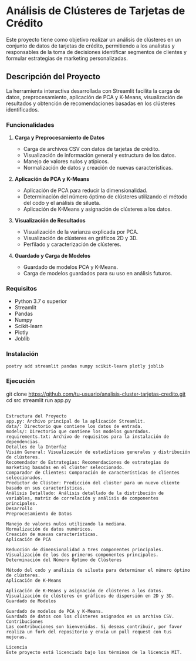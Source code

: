 # Análisis de Clústeres de Tarjetas de Crédito

Este proyecto tiene como objetivo realizar un análisis de clústeres en un conjunto de datos de tarjetas de crédito, permitiendo a los analistas y responsables de la toma de decisiones identificar segmentos de clientes y formular estrategias de marketing personalizadas.

## Descripción del Proyecto

La herramienta interactiva desarrollada con Streamlit facilita la carga de datos, preprocesamiento, aplicación de PCA y K-Means, visualización de resultados y obtención de recomendaciones basadas en los clústeres identificados.

### Funcionalidades

1. **Carga y Preprocesamiento de Datos**
    - Carga de archivos CSV con datos de tarjetas de crédito.
    - Visualización de información general y estructura de los datos.
    - Manejo de valores nulos y atípicos.
    - Normalización de datos y creación de nuevas características.

2. **Aplicación de PCA y K-Means**
    - Aplicación de PCA para reducir la dimensionalidad.
    - Determinación del número óptimo de clústeres utilizando el método del codo y el análisis de silueta.
    - Aplicación de K-Means y asignación de clústeres a los datos.

3. **Visualización de Resultados**
    - Visualización de la varianza explicada por PCA.
    - Visualización de clústeres en gráficos 2D y 3D.
    - Perfilado y caracterización de clústeres.

4. **Guardado y Carga de Modelos**
    - Guardado de modelos PCA y K-Means.
    - Carga de modelos guardados para su uso en análisis futuros.

### Requisitos

- Python 3.7 o superior
- Streamlit
- Pandas
- Numpy
- Scikit-learn
- Plotly
- Joblib

### Instalación

```bash
poetry add streamlit pandas numpy scikit-learn plotly joblib
```

### Ejecución
git clone https://github.com/tu-usuario/analisis-cluster-tarjetas-credito.git
cd src
streamlit run app.py
```

Estructura del Proyecto
app.py: Archivo principal de la aplicación Streamlit.
data/: Directorio que contiene los datos de entrada.
models/: Directorio que contiene los modelos guardados.
requirements.txt: Archivo de requisitos para la instalación de dependencias.
Detalles de la Interfaz
Visión General: Visualización de estadísticas generales y distribución de clústeres.
Recomendador de Estrategias: Recomendaciones de estrategias de marketing basadas en el clúster seleccionado.
Comparador de Clientes: Comparación de características de clientes seleccionados.
Predictor de Clúster: Predicción del clúster para un nuevo cliente basado en sus características.
Análisis Detallado: Análisis detallado de la distribución de variables, matriz de correlación y análisis de componentes principales.
Desarrollo
Preprocesamiento de Datos

Manejo de valores nulos utilizando la mediana.
Normalización de datos numéricos.
Creación de nuevas características.
Aplicación de PCA

Reducción de dimensionalidad a tres componentes principales.
Visualización de los dos primeros componentes principales.
Determinación del Número Óptimo de Clústeres

Método del codo y análisis de silueta para determinar el número óptimo de clústeres.
Aplicación de K-Means

Aplicación de K-Means y asignación de clústeres a los datos.
Visualización de clústeres en gráficos de dispersión en 2D y 3D.
Guardado de Modelos

Guardado de modelos de PCA y K-Means.
Guardado de datos con los clústeres asignados en un archivo CSV.
Contribuciones
Las contribuciones son bienvenidas. Si deseas contribuir, por favor realiza un fork del repositorio y envía un pull request con tus mejoras.

Licencia
Este proyecto está licenciado bajo los términos de la licencia MIT.

